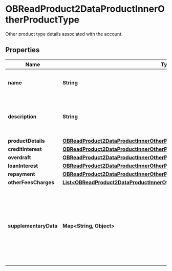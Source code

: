 

# OBReadProduct2DataProductInnerOtherProductType

Other product type details associated with the account.

## Properties

| Name | Type | Description | Notes |
|------------ | ------------- | ------------- | -------------|
|**name** | **String** | Long name associated with the product |  |
|**description** | **String** | Description of the Product associated with the account |  |
|**productDetails** | [**OBReadProduct2DataProductInnerOtherProductTypeProductDetails**](OBReadProduct2DataProductInnerOtherProductTypeProductDetails.md) |  |  [optional] |
|**creditInterest** | [**OBReadProduct2DataProductInnerOtherProductTypeCreditInterest**](OBReadProduct2DataProductInnerOtherProductTypeCreditInterest.md) |  |  [optional] |
|**overdraft** | [**OBReadProduct2DataProductInnerOtherProductTypeOverdraft**](OBReadProduct2DataProductInnerOtherProductTypeOverdraft.md) |  |  [optional] |
|**loanInterest** | [**OBReadProduct2DataProductInnerOtherProductTypeLoanInterest**](OBReadProduct2DataProductInnerOtherProductTypeLoanInterest.md) |  |  [optional] |
|**repayment** | [**OBReadProduct2DataProductInnerOtherProductTypeRepayment**](OBReadProduct2DataProductInnerOtherProductTypeRepayment.md) |  |  [optional] |
|**otherFeesCharges** | [**List&lt;OBReadProduct2DataProductInnerOtherProductTypeOtherFeesChargesInner&gt;**](OBReadProduct2DataProductInnerOtherProductTypeOtherFeesChargesInner.md) |  |  [optional] |
|**supplementaryData** | **Map&lt;String, Object&gt;** | Additional information that can not be captured in the structured fields and/or any other specific block. |  [optional] |



